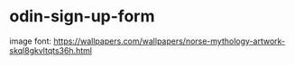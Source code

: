 # odin-sign-up-form


image font: https://wallpapers.com/wallpapers/norse-mythology-artwork-skql8gkvltqts36h.html